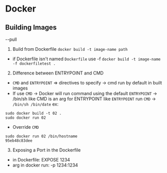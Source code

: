 # Docker

## Building Images
--pull

1. Build from Dockerfile
```docker build -t image-name path```

- if Dockerfile isn't named `Dockerfile` use -f
```docker build -t image-name -f dockerfiletest .```

2. Difference between ENTRYPOINT and CMD
- `CMD` and `ENTRYPOINT` => directives to specify -> cmd run by default in built images
- If use `CMD` -> Docker will run command using the default `ENTRYPOINT` -> /bin/sh
like CMD is an arg for ENTRYPOINT
like `ENTRYPOINT` run `CMD` -> `/bin/sh /bin/date`
ex:
```
sudo docker build -t 02 .
sudo docker run 02
```

-  Override `CMD`
```
sudo docker run 02 /bin/hostname
95eb48c83dee
```

3. Exposing a Port in the Dockerfile
- in Dockerfile: EXPOSE 1234
- arg in docker run: -p 1234:1234












